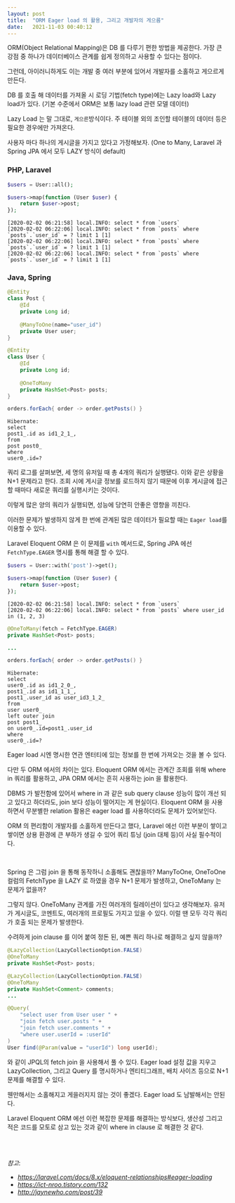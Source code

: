 ```yaml
---
layout: post
title:  "ORM Eager load 의 활용, 그리고 개발자의 게으름"
date:   2021-11-03 00:40:12
---
```


ORM(Object Relational Mapping)은 DB 를 다루기 편한 방법을 제공한다. 가장 큰 강점 중 하나가 데이터베이스 관계를 쉽게 정의하고 사용할 수 있다는 점이다.

그런데, 아이러니하게도 이는 개발 중 여러 부분에 있어서 개발자를 소홀하고 게으르게 만든다.

DB 를 호출 해 데이터를 가져올 시 로딩 기법(fetch type)에는 Lazy load와 Lazy load가 있다. (기본 수준에서 ORM은 보통 lazy load 관련 모델 데이터)

Lazy Load 는 말 그대로, `게으른`방식이다. 주 테이블 외의 조인할 테이블의 데이터 등은 필요한 경우에만 가져온다.

사용자 마다 하나의 게시글을 가지고 있다고 가정해보자. (One to Many, Laravel 과 Spring JPA 에서 모두 LAZY 방식이 default)

### PHP, Laravel
```php
$users = User::all();

$users->map(function (User $user) {
    return $user->post;
});
```

```
[2020-02-02 06:21:58] local.INFO: select * from `users`  
[2020-02-02 06:22:06] local.INFO: select * from `posts` where `posts`.`user_id` = ? limit 1 [1] 
[2020-02-02 06:22:06] local.INFO: select * from `posts` where `posts`.`user_id` = ? limit 1 [1] 
[2020-02-02 06:22:06] local.INFO: select * from `posts` where `posts`.`user_id` = ? limit 1 [1]
```

### Java, Spring
```java
@Entity
class Post {
    @Id
    private Long id;
    
    @ManyToOne(name="user_id")
    private User user;
}

@Entity
class User {
    @Id
    private Long id;
    
    @OneToMany
    private HashSet<Post> posts;
}

orders.forEach{ order -> order.getPosts() }
```

```
Hibernate:
select
post1_.id as id1_2_1_,
from
post post0_
where
user0_.id=?
```

쿼리 로그를 살펴보면, 세 명의 유저일 때 총 4개의 쿼리가 실행됐다. 이와 같은 상황을 N+1 문제라고 한다. 조회 시에 게시글 정보를 로드하지 않기 때문에 이후 게시글에 접근 할 때마다 새로운 쿼리를 실행시키는 것이다.

이렇게 많은 양의 쿼리가 실행되면, 성능에 당연히 안좋은 영향을 끼친다.

이러한 문제가 발생하지 않게 한 번에 관계된 많은 데이터가 필요할 때는 `Eager load`를 이용할 수 있다.

Laravel Eloquent ORM 은 이 문제를 `with` 메서드로, Spring JPA 에선 `FetchType.EAGER` 명시를 통해 해결 할 수 있다.

```php
$users = User::with('post')->get();

$users->map(function (User $user) {
    return $user->post;
});
```

```
[2020-02-02 06:21:58] local.INFO: select * from `users`  
[2020-02-02 06:22:06] local.INFO: select * from `posts` where user_id in (1, 2, 3)
```

```java
@OneToMany(fetch = FetchType.EAGER)
private HashSet<Post> posts;

...

orders.forEach{ order -> order.getPosts() }
```

```
Hibernate:
select
user0_.id as id1_2_0_,
post1_.id as id1_1_1_,
post1_.user_id as user_id3_1_2_
from
user user0_
left outer join
post post1_
on user0_.id=post1_.user_id
where
user0_.id=?
```

Eager load 시엔 명시한 연관 엔터티에 있는 정보를 한 번에 가져오는 것을 볼 수 있다.

다만 두 ORM 에서의 차이는 있다. Eloquent ORM 에서는 관계간 조회를 위해 where in 쿼리를 활용하고, JPA ORM 에서는 흔히 사용하는 join 을 활용한다.

DBMS 가 발전함에 있어서 where in 과 같은 sub query clause 성능이 많이 개선 되고 있다고 하더라도, join 보다 성능이 떨어지는 게 현실이다. Eloquent ORM 을 사용하면서 무분별한 relation 활용은 eager load 를 사용하더라도 문제가 있어보인다.

ORM 의 편리함이 개발자를 소홀하게 만든다고 했다, Laravel 에선 이런 부분이 쌓이고 쌓이면 상용 환경에 큰 부하가 생길 수 있어 쿼리 튜닝 (join 대체 등)이 사실 필수적이다.

<br>

Spring 은 그럼 join 을 통해 동작하니 소홀해도 괜찮을까? ManyToOne, OneToOne 컬럼의 FetchType 을 LAZY 로 하였을 경우 N+1 문제가 발생하고, OneToMany 는 문제가 없을까?

그렇지 않다. OneToMany 관계를 가진 여러개의 릴레이션이 있다고 생각해보자. 유저가 게시글도, 코멘트도, 여러개의 프로필도 가지고 있을 수 있다. 이럴 땐 모두 각각 쿼리가 호출 되는 문제가 발생한다.

수려하게 join clause 를 이어 붙여 정돈 된, 예쁜 쿼리 하나로 해결하고 싶지 않을까?

```java
@LazyCollection(LazyCollectionOption.FALSE)
@OneToMany
private HashSet<Post> posts;

@LazyCollection(LazyCollectionOption.FALSE)
@OneToMany
private HashSet<Comment> comments;
...

@Query(
    "select user from User user " +
    "join fetch user.posts " +
    "join fetch user.comments " +
    "where user.userId = :userId"
)
User find(@Param(value = "userId") long userId);
```

와 같이 JPQL의 fetch join 을 사용해서 풀 수 있다. Eager load 설정 값을 지우고 LazyCollection, 그리고 Query 를 명시하거나 엔티티그래프, 배치 사이즈 등으로 N+1 문제를 해결할 수 있다.

웬만해서는 소홀해지고 게을러지지 않는 것이 좋겠다. Eager load 도 남발해서는 안된다.

Laravel Eloquent ORM 에선 이런 복잡한 문제를 해결하는 방식보다, 생산성 그리고 적은 코드를 모토로 삼고 있는 것과 같이 where in clause 로 해결한 것 같다.

<br><br>

_참고_: 

- _https://laravel.com/docs/8.x/eloquent-relationships#eager-loading_
- _https://ict-nroo.tistory.com/132_
- _http://jaynewho.com/post/39_

<br><br><br>
